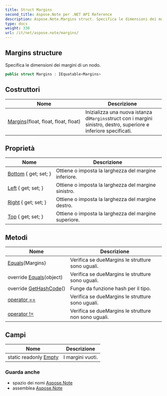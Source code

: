 ```yaml
---
title: Struct Margins
second_title: Aspose.Note per .NET API Reference
description: Aspose.Note.Margins struct. Specifica le dimensioni dei margini di un nodo.
type: docs
weight: 330
url: /it/net/aspose.note/margins/
---
```

## Margins structure

Specifica le dimensioni dei margini di un nodo.

```csharp
public struct Margins : IEquatable<Margins>
```

## Costruttori

| Nome | Descrizione |
| --- | --- |
| [Margins](margins/)(float, float, float, float) | Inizializza una nuova istanza di`Margins`struct con i margini sinistro, destro, superiore e inferiore specificati. |

## Proprietà

| Nome | Descrizione |
| --- | --- |
| [Bottom](../../aspose.note/margins/bottom/) { get; set; } | Ottiene o imposta la larghezza del margine inferiore. |
| [Left](../../aspose.note/margins/left/) { get; set; } | Ottiene o imposta la larghezza del margine sinistro. |
| [Right](../../aspose.note/margins/right/) { get; set; } | Ottiene o imposta la larghezza del margine destro. |
| [Top](../../aspose.note/margins/top/) { get; set; } | Ottiene o imposta la larghezza del margine superiore. |

## Metodi

| Nome | Descrizione |
| --- | --- |
| [Equals](../../aspose.note/margins/equals/#equals)(Margins) | Verifica se dueMargins le strutture sono uguali. |
| override [Equals](../../aspose.note/margins/equals/#equals_1)(object) | Verifica se dueMargins le strutture sono uguali. |
| override [GetHashCode](../../aspose.note/margins/gethashcode/)() | Funge da funzione hash per il tipo. |
| [operator ==](../../aspose.note/margins/op_equality/) | Verifica se dueMargins le strutture sono uguali. |
| [operator !=](../../aspose.note/margins/op_inequality/) | Verifica se dueMargins le strutture non sono uguali. |

## Campi

| Nome | Descrizione |
| --- | --- |
| static readonly [Empty](../../aspose.note/margins/empty/) | I margini vuoti. |

### Guarda anche

* spazio dei nomi [Aspose.Note](../../aspose.note/)
* assemblea [Aspose.Note](../../)


